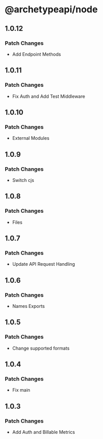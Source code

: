 # @archetypeapi/node

## 1.0.12

### Patch Changes

- Add Endpoint Methods

## 1.0.11

### Patch Changes

- Fix Auth and Add Test Middleware

## 1.0.10

### Patch Changes

- External Modules

## 1.0.9

### Patch Changes

- Switch cjs

## 1.0.8

### Patch Changes

- Files

## 1.0.7

### Patch Changes

- Update API Request Handling

## 1.0.6

### Patch Changes

- Names Exports

## 1.0.5

### Patch Changes

- Change supported formats

## 1.0.4

### Patch Changes

- Fix main

## 1.0.3

### Patch Changes

- Add Auth and Billable Metrics
